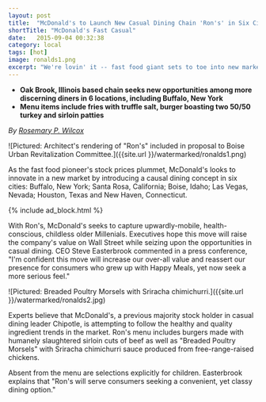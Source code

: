 ```yaml
---
layout: post
title:  "McDonald's to Launch New Casual Dining Chain 'Ron's' in Six Cities"
shortTitle: "McDonald's Fast Casual"
date:   2015-09-04 00:32:38
category: local
tags: [hot]
image: ronalds1.png
excerpt: "We're lovin' it -- fast food giant sets to toe into new market with casual dining concept 'Ron's'"
---
```


- __Oak Brook, Illinois based chain seeks new opportunities among more discerning diners in 6 locations, including Buffalo, New York__
- __Menu items include fries with truffle salt, burger boasting two 50/50 turkey and sirloin patties__

*By [Rosemary P. Wilcox](http://google.com)*

![Pictured: Architect's rendering of "Ron's" included in proposal to Boise Urban Revitalization Committee.]({{site.url }}/watermarked/ronalds1.png)

As the fast food pioneer's stock prices plummet, McDonald's looks to innovate in a new market by introducing a causal dining concept in six cities: Buffalo, New York; Santa Rosa, California; Boise, Idaho; Las Vegas, Nevada; Houston, Texas and New Haven, Connecticut.


{% include ad_block.html %}

With Ron's, McDonald's seeks to capture upwardly-mobile, health-conscious, childless older Millenials. Executives hope this move will raise the company's value on Wall Street while seizing upon the opportunities in casual dining. CEO Steve Easterbrook commented in a press conference, "I'm confident this move will increase our over-all value and reassert our presence for consumers who grew up with Happy Meals, yet now seek a more serious feel."


![Pictured: Breaded Poultry Morsels with Sriracha chimichurri.]({{site.url }}/watermarked/ronalds2.jpg)

Experts believe that McDonald's, a previous majority stock holder in casual dining leader Chipotle, is attempting to follow the healthy and quality ingredient trends in the market.  Ron's menu includes burgers made with humanely slaughtered sirloin cuts of beef as well as "Breaded Poultry Morsels" with Sriracha chimichurri sauce produced from free-range-raised chickens. 

Absent from the menu are selections explicitly for children.  Easterbrook explains that "Ron's will serve consumers seeking a convenient, yet classy dining option." 




 
